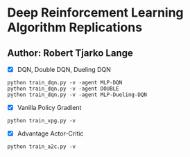 # Deep Reinforcement Learning Algorithm Replications
## Author: Robert Tjarko Lange


*[x] DQN, Double DQN, Dueling DQN

```
python train_dqn.py -v -agent MLP-DQN
python train_dqn.py -v -agent DOUBLE
python train_dqn.py -v -agent MLP-Dueling-DQN
```

*[x] Vanilla Policy Gradient

```
python train_vpg.py -v
```


*[x] Advantage Actor-Critic

```
python train_a2c.py -v
```
